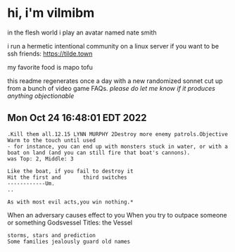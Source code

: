 # hi, i'm vilmibm

in the flesh world i play an avatar named nate smith

i run a hermetic intentional community on a linux server if you want to be ssh friends: https://tilde.town

my favorite food is mapo tofu

this readme regenerates once a day with a new randomized sonnet cut up from a bunch of video game FAQs.
_please do let me know if it produces anything objectionable_

## Mon Oct 24 16:48:01 EDT 2022

    .Kill them all.12.15 LYNN MURPHY 2Destroy more enemy patrols.Objective
    Warm to the touch until used
    - for instance, you can end up with monsters stuck in water, or with a boat on land (and you can still fire that boat's cannons).
    was Top: 2, Middle: 3
    
    Like the boat, if you fail to destroy it
    Hit the first and 		third switches
    ------------Um.
    ..
    
    As with most evil acts,you win nothing.*
      When an adversary causes effect to you
    When you try to outpace someone or something
    Godsvessel Titles: the Vessel
    
    storms, stars and prediction
    Some families jealously guard old names

